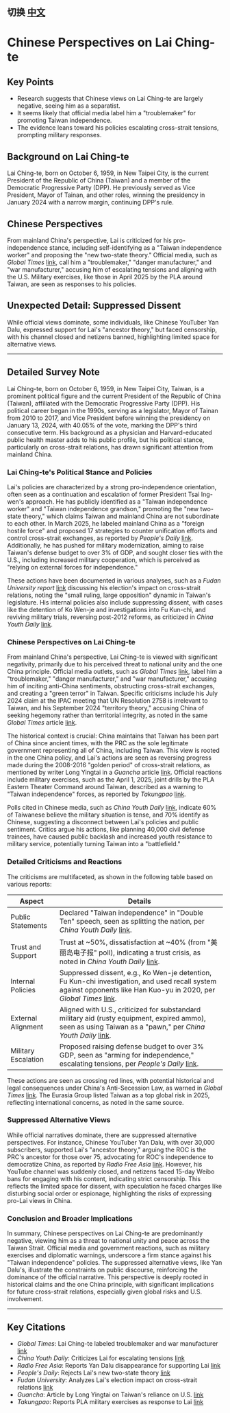 ## 切换 [中文](https://www.markdownguide.org)

# Chinese Perspectives on Lai Ching-te

## Key Points
- Research suggests that Chinese views on Lai Ching-te are largely negative, seeing him as a separatist.
- It seems likely that official media label him a "troublemaker" for promoting Taiwan independence.
- The evidence leans toward his policies escalating cross-strait tensions, prompting military responses.

## Background on Lai Ching-te
Lai Ching-te, born on October 6, 1959, in New Taipei City, is the current President of the Republic of China (Taiwan) and a member of the Democratic Progressive Party (DPP). He previously served as Vice President, Mayor of Tainan, and other roles, winning the presidency in January 2024 with a narrow margin, continuing DPP's rule.

## Chinese Perspectives
From mainland China's perspective, Lai is criticized for his pro-independence stance, including self-identifying as a "Taiwan independence worker" and proposing the "new two-state theory." Official media, such as *Global Times* [link](https://news.bjd.com.cn/2025/03/31/11114583.shtml), call him a "troublemaker," "danger manufacturer," and "war manufacturer," accusing him of escalating tensions and aligning with the U.S. Military exercises, like those in April 2025 by the PLA around Taiwan, are seen as responses to his policies.

## Unexpected Detail: Suppressed Dissent
While official views dominate, some individuals, like Chinese YouTuber Yan Dalu, expressed support for Lai's "ancestor theory," but faced censorship, with his channel closed and netizens banned, highlighting limited space for alternative views.

---

## Detailed Survey Note

Lai Ching-te, born on October 6, 1959, in New Taipei City, Taiwan, is a prominent political figure and the current President of the Republic of China (Taiwan), affiliated with the Democratic Progressive Party (DPP). His political career began in the 1990s, serving as a legislator, Mayor of Tainan from 2010 to 2017, and Vice President before winning the presidency on January 13, 2024, with 40.05% of the vote, marking the DPP's third consecutive term. His background as a physician and Harvard-educated public health master adds to his public profile, but his political stance, particularly on cross-strait relations, has drawn significant attention from mainland China.

### Lai Ching-te's Political Stance and Policies
Lai's policies are characterized by a strong pro-independence orientation, often seen as a continuation and escalation of former President Tsai Ing-wen's approach. He has publicly identified as a "Taiwan independence worker" and "Taiwan independence grandson," promoting the "new two-state theory," which claims Taiwan and mainland China are not subordinate to each other. In March 2025, he labeled mainland China as a "foreign hostile force" and proposed 17 strategies to counter unification efforts and control cross-strait exchanges, as reported by *People's Daily* [link](http://paper.people.com.cn/rmrb/html/2024-10/13/nw.D110000renmrb_20241013_6-04.htm). Additionally, he has pushed for military modernization, aiming to raise Taiwan's defense budget to over 3% of GDP, and sought closer ties with the U.S., including increased military cooperation, which is perceived as "relying on external forces for independence."

These actions have been documented in various analyses, such as a *Fudan University report* [link](https://fddi.fudan.edu.cn/17/ba/c21253a661434/page.htm) discussing his election's impact on cross-strait relations, noting the "small ruling, large opposition" dynamic in Taiwan's legislature. His internal policies also include suppressing dissent, with cases like the detention of Ko Wen-je and investigations into Fu Kun-chi, and reviving military trials, reversing post-2012 reforms, as criticized in *China Youth Daily* [link](https://news.youth.cn/gn/202410/t20241013_15576878.htm).

### Chinese Perspectives on Lai Ching-te
From mainland China's perspective, Lai Ching-te is viewed with significant negativity, primarily due to his perceived threat to national unity and the one China principle. Official media outlets, such as *Global Times* [link](https://news.bjd.com.cn/2025/03/31/11114583.shtml), label him a "troublemaker," "danger manufacturer," and "war manufacturer," accusing him of inciting anti-China sentiments, obstructing cross-strait exchanges, and creating a "green terror" in Taiwan. Specific criticisms include his July 2024 claim at the IPAC meeting that UN Resolution 2758 is irrelevant to Taiwan, and his September 2024 "territory theory," accusing China of seeking hegemony rather than territorial integrity, as noted in the same *Global Times* article [link](https://news.bjd.com.cn/2025/03/31/11114583.shtml).

The historical context is crucial: China maintains that Taiwan has been part of China since ancient times, with the PRC as the sole legitimate government representing all of China, including Taiwan. This view is rooted in the one China policy, and Lai's actions are seen as reversing progress made during the 2008-2016 "golden period" of cross-strait relations, as mentioned by writer Long Yingtai in a *Guancha* article [link](https://www.guancha.cn/politics/2025_04_01_770593.shtml). Official reactions include military exercises, such as the April 1, 2025, joint drills by the PLA Eastern Theater Command around Taiwan, described as a warning to "Taiwan independence" forces, as reported by *Takungpao* [link](https://www.takungpao.com/opinion/text/2025/0401/1073936.html).

Polls cited in Chinese media, such as *China Youth Daily* [link](https://news.youth.cn/gn/202410/t20241013_15576878.htm), indicate 60% of Taiwanese believe the military situation is tense, and 70% identify as Chinese, suggesting a disconnect between Lai's policies and public sentiment. Critics argue his actions, like planning 40,000 civil defense trainees, have caused public backlash and increased youth resistance to military service, potentially turning Taiwan into a "battlefield."

### Detailed Criticisms and Reactions
The criticisms are multifaceted, as shown in the following table based on various reports:

| **Aspect**               | **Details**                                                                                     |
|--------------------------|-------------------------------------------------------------------------------------------------|
| Public Statements        | Declared "Taiwan independence" in "Double Ten" speech, seen as splitting the nation, per *China Youth Daily* [link](https://news.youth.cn/gn/202410/t20241013_15576878.htm). |
| Trust and Support        | Trust at ~50%, dissatisfaction at ~40% (from "美丽岛电子报" poll), indicating a trust crisis, as noted in *China Youth Daily* [link](https://news.youth.cn/gn/202410/t20241013_15576878.htm). |
| Internal Policies        | Suppressed dissent, e.g., Ko Wen-je detention, Fu Kun-chi investigation, and used recall system against opponents like Han Kuo-yu in 2020, per *Global Times* [link](https://news.bjd.com.cn/2025/03/31/11114583.shtml). |
| External Alignment       | Aligned with U.S., criticized for substandard military aid (rusty equipment, expired ammo), seen as using Taiwan as a "pawn," per *China Youth Daily* [link](https://news.youth.cn/gn/202410/t20241013_15576878.htm). |
| Military Escalation      | Proposed raising defense budget to over 3% GDP, seen as "arming for independence," escalating tensions, per *People's Daily* [link](http://paper.people.com.cn/rmrb/html/2024-10/13/nw.D110000renmrb_20241013_6-04.htm). |

These actions are seen as crossing red lines, with potential historical and legal consequences under China's Anti-Secession Law, as warned in *Global Times* [link](https://news.bjd.com.cn/2025/03/31/11114583.shtml). The Eurasia Group listed Taiwan as a top global risk in 2025, reflecting international concerns, as noted in the same source.

### Suppressed Alternative Views
While official narratives dominate, there are suppressed alternative perspectives. For instance, Chinese YouTuber Yan Dalu, with over 30,000 subscribers, supported Lai's "ancestor theory," arguing the ROC is the PRC's ancestor for those over 75, advocating for ROC's independence to democratize China, as reported by *Radio Free Asia* [link](https://www.rfa.org/mandarin/zhengzhi/renquan/2025/01/10/chinese-youtuber-yan-dalu-disappeared-lai-ching-te/). However, his YouTube channel was suddenly closed, and netizens faced 15-day Weibo bans for engaging with his content, indicating strict censorship. This reflects the limited space for dissent, with speculation he faced charges like disturbing social order or espionage, highlighting the risks of expressing pro-Lai views in China.

### Conclusion and Broader Implications
In summary, Chinese perspectives on Lai Ching-te are predominantly negative, viewing him as a threat to national unity and peace across the Taiwan Strait. Official media and government reactions, such as military exercises and diplomatic warnings, underscore a firm stance against his "Taiwan independence" policies. The suppressed alternative views, like Yan Dalu's, illustrate the constraints on public discourse, reinforcing the dominance of the official narrative. This perspective is deeply rooted in historical claims and the one China principle, with significant implications for future cross-strait relations, especially given global risks and U.S. involvement.

---

## Key Citations
- *Global Times*: Lai Ching-te labeled troublemaker and war manufacturer [link](https://news.bjd.com.cn/2025/03/31/11114583.shtml)
- *China Youth Daily*: Criticizes Lai for escalating tensions [link](https://news.youth.cn/gn/202410/t20241013_15576878.htm)
- *Radio Free Asia*: Reports Yan Dalu disappearance for supporting Lai [link](https://www.rfa.org/mandarin/zhengzhi/renquan/2025/01/10/chinese-youtuber-yan-dalu-disappeared-lai-ching-te/)
- *People's Daily*: Rejects Lai's new two-state theory [link](http://paper.people.com.cn/rmrb/html/2024-10/13/nw.D110000renmrb_20241013_6-04.htm)
- *Fudan University*: Analyzes Lai's election impact on cross-strait relations [link](https://fddi.fudan.edu.cn/17/ba/c21253a661434/page.htm)
- *Guancha*: Article by Long Yingtai on Taiwan's reliance on U.S. [link](https://www.guancha.cn/politics/2025_04_01_770593.shtml)
- *Takungpao*: Reports PLA military exercises as response to Lai [link](https://www.takungpao.com/opinion/text/2025/0401/1073936.html)
